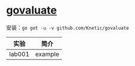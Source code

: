 # [govaluate](https://github.com/Knetic/govaluate)
安装：`go get -u -v github.com/Knetic/govaluate`

|实验|简介|
|---|---|
|lab001|example|
